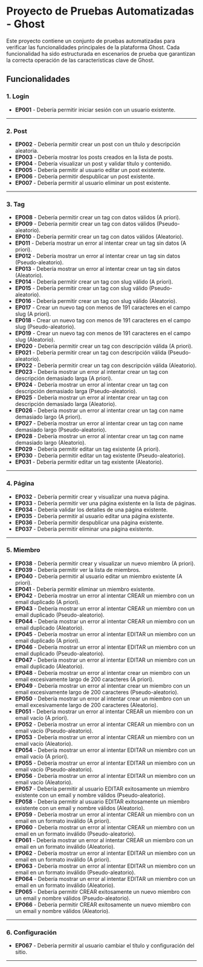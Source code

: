 # Proyecto de Pruebas Automatizadas - Ghost

Este proyecto contiene un conjunto de pruebas automatizadas para verificar las funcionalidades principales de la plataforma Ghost. Cada funcionalidad ha sido estructurada en escenarios de prueba que garantizan la correcta operación de las características clave de Ghost.

## Funcionalidades

### 1. Login
   - **EP001** - Debería permitir iniciar sesión con un usuario existente.

---

### 2. Post
   - **EP002** - Debería permitir crear un post con un título y descripción aleatoria.
   - **EP003** - Debería mostrar los posts creados en la lista de posts.
   - **EP004** - Debería visualizar un post y validar título y contenido.
   - **EP005** - Debería permitir al usuario editar un post existente.
   - **EP006** - Debería permitir despublicar un post existente.
   - **EP007** - Debería permitir al usuario eliminar un post existente.

---

### 3. Tag
   - **EP008** - Debería permitir crear un tag con datos válidos (A priori).
   - **EP009** - Debería permitir crear un tag con datos válidos (Pseudo-aleatorio).
   - **EP010** - Debería permitir crear un tag con datos válidos (Aleatorio).
   - **EP011** - Debería mostrar un error al intentar crear un tag sin datos (A priori).
   - **EP012** - Debería mostrar un error al intentar crear un tag sin datos (Pseudo-aleatorio).
   - **EP013** - Debería mostrar un error al intentar crear un tag sin datos (Aleatorio).
   - **EP014** - Debería permitir crear un tag con slug válido (A priori).
   - **EP015** - Debería permitir crear un tag con slug válido (Pseudo-aleatorio).
   - **EP016** - Debería permitir crear un tag con slug válido (Aleatorio).
   - **EP017** - Crear un nuevo tag con menos de 191 caracteres en el campo slug (A priori).
   - **EP018** - Crear un nuevo tag con menos de 191 caracteres en el campo slug (Pseudo-aleatorio).
   - **EP019** - Crear un nuevo tag con menos de 191 caracteres en el campo slug (Aleatorio).
   - **EP020** - Debería permitir crear un tag con descripción válida (A priori).
   - **EP021** - Debería permitir crear un tag con descripción válida (Pseudo-aleatorio).
   - **EP022** - Debería permitir crear un tag con descripción válida (Aleatorio).
   - **EP023** - Debería mostrar un error al intentar crear un tag con descripción demasiado larga (A priori).
   - **EP024** - Debería mostrar un error al intentar crear un tag con descripción demasiado larga (Pseudo-aleatorio).
   - **EP025** - Debería mostrar un error al intentar crear un tag con descripción demasiado larga (Aleatorio).
   - **EP026** - Debería mostrar un error al intentar crear un tag con name demasiado largo (A priori).
   - **EP027** - Debería mostrar un error al intentar crear un tag con name demasiado largo (Pseudo-aleatorio).
   - **EP028** - Debería mostrar un error al intentar crear un tag con name demasiado largo (Aleatorio).
   - **EP029** - Debería permitir editar un tag existente (A priori).
   - **EP030** - Debería permitir editar un tag existente (Pseudo-aleatorio).
   - **EP031** - Debería permitir editar un tag existente (Aleatorio).

---

### 4. Página
   - **EP032** - Debería permitir crear y visualizar una nueva página.
   - **EP033** - Debería permitir ver una página existente en la lista de páginas.
   - **EP034** - Debería validar los detalles de una página existente.
   - **EP035** - Debería permitir al usuario editar una página existente.
   - **EP036** - Debería permitir despublicar una página existente.
   - **EP037** - Debería permitir eliminar una página existente.

---

### 5. Miembro
   - **EP038** - Debería permitir crear y visualizar un nuevo miembro (A priori).
   - **EP039** - Debería permitir ver la lista de miembros.
   - **EP040** - Debería permitir al usuario editar un miembro existente (A priori).
   - **EP041** - Debería permitir eliminar un miembro existente.
   - **EP042** - Debería mostrar un error al intentar CREAR un miembro con un email duplicado (A priori).
   - **EP043** - Debería mostrar un error al intentar CREAR un miembro con un email duplicado (Pseudo-aleatorio).
   - **EP044** - Debería mostrar un error al intentar CREAR un miembro con un email duplicado (Aleatorio).
   - **EP045** - Debería mostrar un error al intentar EDITAR un miembro con un email duplicado (A priori).
   - **EP046** - Debería mostrar un error al intentar EDITAR un miembro con un email duplicado (Pseudo-aleatorio).
   - **EP047** - Debería mostrar un error al intentar EDITAR un miembro con un email duplicado (Aleatorio).
   - **EP048** - Debería mostrar un error al intentar crear un miembro con un email excesivamente largo de 200 caracteres (A priori).
   - **EP049** - Debería mostrar un error al intentar crear un miembro con un email excesivamente largo de 200 caracteres (Pseudo-aleatorio).
   - **EP050** - Debería mostrar un error al intentar crear un miembro con un email excesivamente largo de 200 caracteres (Aleatorio).
   - **EP051** - Debería mostrar un error al intentar CREAR un miembro con un email vacío (A priori).
   - **EP052** - Debería mostrar un error al intentar CREAR un miembro con un email vacío (Pseudo-aleatorio).
   - **EP053** - Debería mostrar un error al intentar CREAR un miembro con un email vacío (Aleatorio).
   - **EP054** - Debería mostrar un error al intentar EDITAR un miembro con un email vacío (A priori).
   - **EP055** - Debería mostrar un error al intentar EDITAR un miembro con un email vacío (Pseudo-aleatorio).
   - **EP056** - Debería mostrar un error al intentar EDITAR un miembro con un email vacío (Aleatorio).
   - **EP057** - Debería permitir al usuario EDITAR exitosamente un miembro existente con un email y nombre válidos (Pseudo-aleatorio).
   - **EP058** - Debería permitir al usuario EDITAR exitosamente un miembro existente con un email y nombre válidos (Aleatorio).
   - **EP059** - Debería mostrar un error al intentar CREAR un miembro con un email en un formato inválido (A priori).
   - **EP060** - Debería mostrar un error al intentar CREAR un miembro con un email en un formato inválido (Pseudo-aleatorio).
   - **EP061** - Debería mostrar un error al intentar CREAR un miembro con un email en un formato inválido (Aleatorio).
   - **EP062** - Debería mostrar un error al intentar EDITAR un miembro con un email en un formato inválido (A priori).
   - **EP063** - Debería mostrar un error al intentar EDITAR un miembro con un email en un formato inválido (Pseudo-aleatorio).
   - **EP064** - Debería mostrar un error al intentar EDITAR un miembro con un email en un formato inválido (Aleatorio).
   - **EP065** - Debería permitir CREAR exitosamente un nuevo miembro con un email y nombre válidos (Pseudo-aleatorio).
   - **EP066** - Debería permitir CREAR exitosamente un nuevo miembro con un email y nombre válidos (Aleatorio).

---

### 6. Configuración
   - **EP067** - Debería permitir al usuario cambiar el título y configuración del sitio.

---
